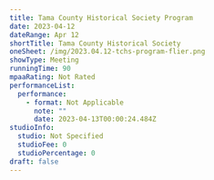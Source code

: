 ```yaml
---
title: Tama County Historical Society Program
date: 2023-04-12
dateRange: Apr 12
shortTitle: Tama County Historical Society
oneSheet: /img/2023.04.12-tchs-program-flier.png
showType: Meeting
runningTime: 90
mpaaRating: Not Rated
performanceList:
  performance:
    - format: Not Applicable
      note: ""
      date: 2023-04-13T00:00:24.484Z
studioInfo:
  studio: Not Specified
  studioFee: 0
  studioPercentage: 0
draft: false
---
```

